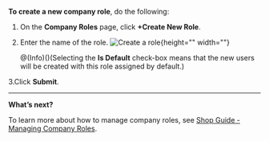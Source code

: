 **To create a new company role**, do the following:

1. On the **Company Roles** page, click **+Create New Role**.
2. Enter the name of the role.
![Create a role](https://spryker.s3.eu-central-1.amazonaws.com/docs/User+Guides/Shop+User+Guides/Company+Roles/create-role.png){height="" width=""}

    @(Info)()(Selecting the **Is Default** check-box means that the new users will be created with this role assigned by default.)

3.Click **Submit**.
***
**What’s next?**

To learn more about how to manage company roles, see [Shop Guide - Managing Company Roles](https://documentation.spryker.com/docs/company-roles-shop-guide).